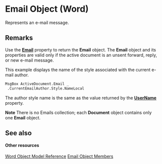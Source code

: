 
# Email Object (Word)

Represents an e-mail message.


## Remarks

Use the  **[Email](dd4f6a41-3ee6-c1bf-3a2c-e00a342e0009.md)** property to return the **Email** object. The **Email** object and its properties are valid only if the active document is an unsent forward, reply, or new e-mail message.

This example displays the name of the style associated with the current e-mail author.




```vb
MsgBox ActiveDocument.Email _ 
 .CurrentEmailAuthor.Style.NameLocal
```

The author style name is the same as the value returned by the  **[UserName](96f5ffb6-a20d-96f0-e3a4-0ad2dd47bf99.md)** property.


 **Note**   There is no Emails collection; each **Document** object contains only one **Email** object.


## See also


#### Other resources


[Word Object Model Reference](http://msdn.microsoft.com/library/be452561-b436-bb9b-6f94-3faa9a74a6fd%28Office.15%29.aspx)
[Email Object Members](e8b62a7d-2b4e-ea23-5a2b-636d48f8693f.md)
